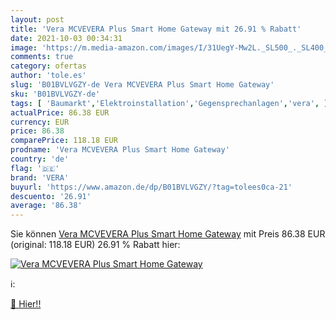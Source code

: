 ```yaml
---
layout: post
title: 'Vera MCVEVERA Plus Smart Home Gateway mit 26.91 % Rabatt'
date: 2021-10-03 00:34:31
image: 'https://m.media-amazon.com/images/I/31UegY-Mw2L._SL500_._SL400_.jpg'
comments: true
category: ofertas
author: 'tole.es'
slug: 'B01BVLVGZY-de Vera MCVEVERA Plus Smart Home Gateway'
sku: 'B01BVLVGZY-de'
tags: [ 'Baumarkt','Elektroinstallation','Gegensprechanlagen','vera', ]
actualPrice: 86.38 EUR
currency: EUR
price: 86.38
comparePrice: 118.18 EUR
prodname: 'Vera MCVEVERA Plus Smart Home Gateway'
country: 'de'
flag: '🇩🇪'
brand: 'VERA'
buyurl: 'https://www.amazon.de/dp/B01BVLVGZY/?tag=tolees0ca-21'
descuento: '26.91'
average: '86.38'
---
```


Sie können [Vera MCVEVERA Plus Smart Home Gateway](https://www.amazon.de/dp/B01BVLVGZY/?tag=tolees0ca-21) mit Preis 86.38 EUR (original: 118.18 EUR) 26.91 % Rabatt hier:

[![Vera MCVEVERA Plus Smart Home Gateway](https://m.media-amazon.com/images/I/31UegY-Mw2L._SL500_._SL400_.jpg)](https://www.amazon.de/dp/B01BVLVGZY/?tag=tolees0ca-21)

ℹ️:


[🛒 Hier!!](https://www.amazon.de/dp/B01BVLVGZY/?tag=tolees0ca-21)
